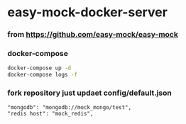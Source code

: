 # easy-mock-docker-server

### from https://github.com/easy-mock/easy-mock

### docker-compose

```sh
docker-compose up -d
docker-compose logs -f
```

### fork repository just updaet config/default.json

```
"mongodb": "mongodb://mock_mongo/test",
"redis host": "mock_redis",
```
